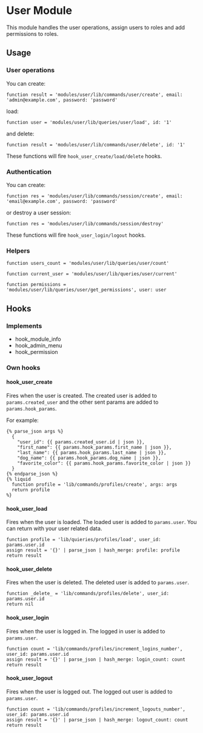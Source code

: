 # User Module

This module handles the user operations, assign users to roles and add permissions to roles.

## Usage

### User operations

You can create:

```
function result = 'modules/user/lib/commands/user/create', email: 'admin@example.com', password: 'password'
```

load:

```
function user = 'modules/user/lib/queries/user/load', id: '1'
```

and delete:

```
function result = 'modules/user/lib/commands/user/delete', id: '1'
```

These functions will fire `hook_user_create/load/delete` hooks.

### Authentication

You can create:

```
function res = 'modules/user/lib/commands/session/create', email: 'email@example.com', password: 'password'
```

or destroy a user session:

```
function res = 'modules/user/lib/commands/session/destroy'
```

These functions will fire `hook_user_login/logout` hooks.

### Helpers

```
function users_count = 'modules/user/lib/queries/user/count'
```

```
function current_user = 'modules/user/lib/queries/user/current'
```

```
function permissions = 'modules/user/lib/queries/user/get_permissions', user: user
```

## Hooks

### Implements

- hook_module_info
- hook_admin_menu
- hook_permission

### Own hooks

#### hook_user_create

Fires when the user is created. The created user is added to `params.created_user` and the other sent params are added to `params.hook_params`.

For example:

```
{% parse_json args %}
  {
    "user_id": {{ params.created_user.id | json }},
    "first_name": {{ params.hook_params.first_name | json }},
    "last_name": {{ params.hook_params.last_name | json }},
    "dog_name": {{ params.hook_params.dog_name | json }},
    "favorite_color": {{ params.hook_params.favorite_color | json }}
  }
{% endparse_json %}
{% liquid
  function profile = 'lib/commands/profiles/create', args: args
  return profile
%}
```

#### hook_user_load

Fires when the user is loaded. The loaded user is added to `params.user`. You can return with your user related data.

```
function profile = 'lib/quieries/profiles/load', user_id: params.user.id
assign result = '{}' | parse_json | hash_merge: profile: profile
return result
```

#### hook_user_delete

Fires when the user is deleted. The deleted user is added to `params.user`.

```
function _delete_ = 'lib/commands/profiles/delete', user_id: params.user.id
return nil
```

#### hook_user_login

Fires when the user is logged in. The logged in user is added to `params.user`.

```
function count = 'lib/commands/profiles/increment_logins_number', user_id: params.user.id
assign result = '{}' | parse_json | hash_merge: login_count: count
return result
```

#### hook_user_logout

Fires when the user is logged out. The logged out user is added to `params.user`.

```
function count = 'lib/commands/profiles/increment_logouts_number', user_id: params.user.id
assign result = '{}' | parse_json | hash_merge: logout_count: count
return result
```
